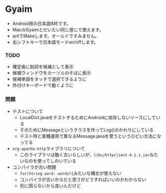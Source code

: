 # Gyaim

* Android用の日本語IMEです。
* MacのGyaimとだいたい同じ感じで使えます。
* antでMakeします。オールドですみません。
* 右シフトキーで日本語モードon/offします。

### TODO

* 確定後に助詞を候補として表示
* 候補ウィンドウをカーソルのそばに表示
* 候補単語をタッチで選択できるように
* 外付けキーボードで動くように

### 問題

* テストについて
    * LocalDict.javaをテストするためにAndroidに依存しないソースにしている
    * そのためにMessageというクラスを作ってLog()のかわりにしている
    * テスト時と実機運用で異なるMessage.javaを使うというひどい方法になってる
* ```org.apache.http```ライブラリについて
    * このライブラリは酷く古いらしいが、```libs/httpclient-4.1.1.jar```みたいなのを使ってしのいでいる
* コンパイラが古い問題
    * ```for(String word: words){```みたいな構文が使えない
    * コンパイラが古いからだと思うがどうすればいいのかわからない
    * 別に困らないから良いんだけど